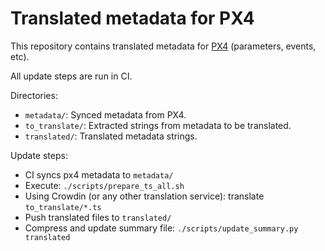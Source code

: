 # Translated metadata for PX4

This repository contains translated metadata for [PX4](https://github.com/PX4/PX4-Autopilot) (parameters, events, etc).

All update steps are run in CI.

Directories:
- `metadata/`: Synced metadata from PX4.
- `to_translate/`: Extracted strings from metadata to be translated.
- `translated/`: Translated metadata strings.

Update steps:
- CI syncs px4 metadata to `metadata/`
- Execute:
  `./scripts/prepare_ts_all.sh`
- Using Crowdin (or any other translation service): translate `to_translate/*.ts`
- Push translated files to `translated/`
- Compress and update summary file:
  `./scripts/update_summary.py translated`


